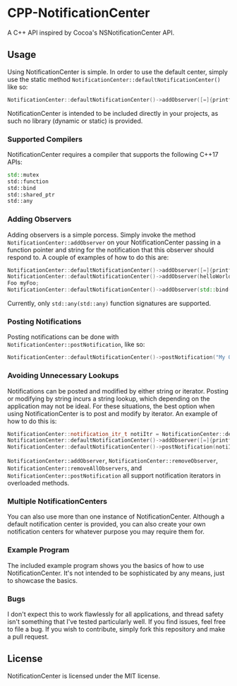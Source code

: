 # CPP-NotificationCenter

A C++ API inspired by Cocoa's NSNotificationCenter API.

## Usage

Using NotificationCenter is simple.  In order to use the default center, simply use the static method `NotificationCenter::defaultNotificationCenter()` like so:
```C++
NotificationCenter::defaultNotificationCenter()->addObserver([=]{printf("Hello world!\n");}, "My Observer");
```
NotificationCenter is intended to be included directly in your projects, as such no library (dynamic or static) is provided.

### Supported Compilers
NotificationCenter requires a compiler that supports the following C++17 APIs:
```C++
std::mutex
std::function
std::bind
std::shared_ptr
std::any
```

### Adding Observers

Adding observers is a simple porcess.  Simply invoke the method `NotificationCenter::addObserver` on your NotificationCenter passing in a function pointer and string for the notification that this observer should respond to.  A couple of examples of how to do this are:

```C++
NotificationCenter::defaultNotificationCenter()->addObserver([=]{printf("Hello world!\n");}, "My Observer");
NotificationCenter::defaultNotificationCenter()->addObserver(helloWorldFunc, "My Observer");
Foo myFoo;
NotificationCenter::defaultNotificationCenter()->addObserver(std::bind(&Foo::func, myFoo), "My Observer");
```

Currently, only `std::any(std::any)` function signatures are supported.

### Posting Notifications
Posting notifications can be done with `NotificationCenter::postNotification`, like so:

```C++
NotificationCenter::defaultNotificationCenter()->postNotification("My Observer");
```

### Avoiding Unnecessary Lookups
Notifications can be posted and modified by either string or iterator.  Posting or modifying by string incurs a string lookup, which depending on the application may not be ideal.  For these situations, the best option when using NotificationCenter is to post and modify by iterator.  An example of how to do this is:
```C++
NotificationCenter::notification_itr_t notiItr = NotificationCenter::defaultNotificationCenter()->getNotificationIterator("My Observer");
NotificationCenter::defaultNotificationCenter()->addObserver([=]{printf("I'm being posted by an iterator!\n");}, notiItr);
NotificationCenter::defaultNotificationCenter()->postNotification(notiItr);
```
`NotificationCenter::addObserver`, `NotificationCenter::removeObserver`, `NotificationCenter::removeAllObservers`, and `NotificationCenter::postNotification` all support notification iterators in overloaded methods.

### Multiple NotificationCenters
You can also use more than one instance of NotificationCenter.  Although a default notification center is provided, you can also create your own notification centers for whatever purpose you may require them for.

### Example Program
The included example program shows you the basics of how to use NotificationCenter.  It's not intended to be sophisticated by any means, just to showcase the basics.

### Bugs
I don't expect this to work flawlessly for all applications, and thread safety isn't something that I've tested particularly well.  If you find issues, feel free to file a bug.  If you wish to contribute, simply fork this repository and make a pull request.

## License
NotificationCenter is licensed under the MIT license.
